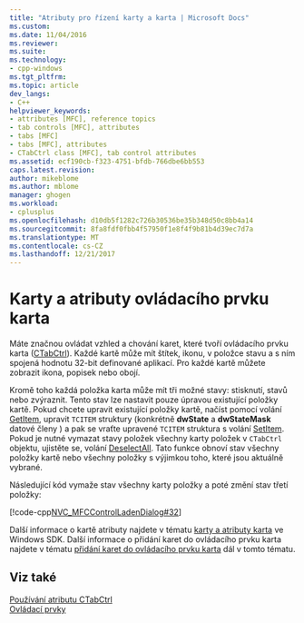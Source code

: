 ```yaml
---
title: "Atributy pro řízení karty a karta | Microsoft Docs"
ms.custom: 
ms.date: 11/04/2016
ms.reviewer: 
ms.suite: 
ms.technology:
- cpp-windows
ms.tgt_pltfrm: 
ms.topic: article
dev_langs:
- C++
helpviewer_keywords:
- attributes [MFC], reference topics
- tab controls [MFC], attributes
- tabs [MFC]
- tabs [MFC], attributes
- CTabCtrl class [MFC], tab control attributes
ms.assetid: ecf190cb-f323-4751-bfdb-766dbe6bb553
caps.latest.revision: 
author: mikeblome
ms.author: mblome
manager: ghogen
ms.workload:
- cplusplus
ms.openlocfilehash: d10db5f1282c726b30536be35b348d50c8bb4a14
ms.sourcegitcommit: 8fa8fdf0fbb4f57950f1e8f4f9b81b4d39ec7d7a
ms.translationtype: MT
ms.contentlocale: cs-CZ
ms.lasthandoff: 12/21/2017
---
```

# <a name="tabs-and-tab-control-attributes"></a>Karty a atributy ovládacího prvku karta
Máte značnou ovládat vzhled a chování karet, které tvoří ovládacího prvku karta ([CTabCtrl](../mfc/reference/ctabctrl-class.md)). Každé kartě může mít štítek, ikonu, v položce stavu a s ním spojená hodnotu 32-bit definované aplikací. Pro každé kartě můžete zobrazit ikona, popisek nebo obojí.  
  
 Kromě toho každá položka karta může mít tři možné stavy: stisknutí, stavů nebo zvýraznit. Tento stav lze nastavit pouze úpravou existující položky kartě. Pokud chcete upravit existující položky kartě, načíst pomocí volání [GetItem](../mfc/reference/ctabctrl-class.md#getitem), upravit `TCITEM` struktury (konkrétně **dwState** a **dwStateMask** datové členy ) a pak se vraťte upravené `TCITEM` struktura s volání [SetItem](../mfc/reference/ctabctrl-class.md#setitem). Pokud je nutné vymazat stavy položek všechny karty položek v `CTabCtrl` objektu, ujistěte se, volání [DeselectAll](../mfc/reference/ctabctrl-class.md#deselectall). Tato funkce obnoví stav všechny položky kartě nebo všechny položky s výjimkou toho, které jsou aktuálně vybrané.  
  
 Následující kód vymaže stav všechny karty položky a poté změní stav třetí položky:  
  
 [!code-cpp[NVC_MFCControlLadenDialog#32](../mfc/codesnippet/cpp/tabs-and-tab-control-attributes_1.cpp)]  
  
 Další informace o kartě atributy najdete v tématu [karty a atributy karta](http://msdn.microsoft.com/library/windows/desktop/bb760550) ve Windows SDK. Další informace o přidání karet do ovládacího prvku karta najdete v tématu [přidání karet do ovládacího prvku karta](../mfc/adding-tabs-to-a-tab-control.md) dál v tomto tématu.  
  
## <a name="see-also"></a>Viz také  
 [Používání atributu CTabCtrl](../mfc/using-ctabctrl.md)   
 [Ovládací prvky](../mfc/controls-mfc.md)

